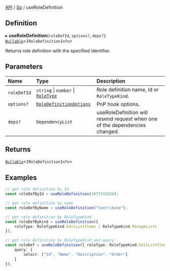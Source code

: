 [API](../index.md) / [Sp](../index.md#sp) / useRoleDefinition

## Definition

▸ **useRoleDefinition**(`roleDefId`, `options?`, `deps?`): [`Nullable`](../Types/NullableT.md)<`IRoleDefinitionInfo`\>

Returns role definition with the specified identifier.

## Parameters

| Name | Type | Description |
| :------ | :------ | :------ |
| `roleDefId` | `string` \| `number` \| [`RoleType`](../Interfaces/RoleType.md) | Role definition name, Id or `RoleTypeKind`. |
| `options?` | [`RoleDefinitionOptions`](../Interfaces/RoleDefinitionOptions.md) | PnP hook options. |
| `deps?` | `DependencyList` | useRoleDefinition will resend request when one of the dependencies changed. |

## Returns

[`Nullable`](../Types/NullableT.md)<`IRoleDefinitionInfo`\>

## Examples

```typescript
// get role definition by Id
const roleDefById = useRoleDefinition(1073741826);

// get role definition by name
const roleDefByName = useRoleDefinition("Contribute");

// get role definition by RoleTypeKind
const roleDefByKind = useRoleDefinition({
	roleType: RoleTypeKind.EditListItems | RoleTypeKind.ManageLists
});

// get role definition by RoleTypeKind and query
const roleDef = useRoleDefinition({ roleType: RoleTypeKind.EditListItems }, {
	query: {
		select: ["Id", "Name", "Description", "Order"]
	}
});
```
